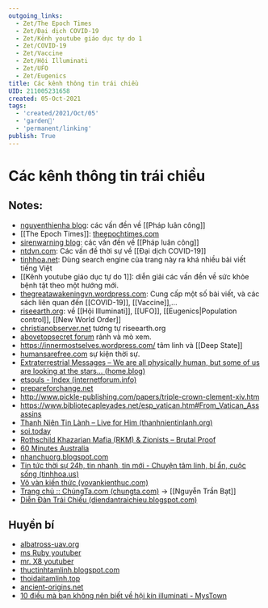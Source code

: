 ```yaml
---
outgoing_links:
  - Zet/The Epoch Times
  - Zet/Đại dịch COVID-19
  - Zet/Kênh youtube giáo dục tự do 1
  - Zet/COVID-19
  - Zet/Vaccine
  - Zet/Hội Illuminati
  - Zet/UFO
  - Zet/Eugenics
title: Các kênh thông tin trái chiều
UID: 211005231658
created: 05-Oct-2021
tags:
  - 'created/2021/Oct/05'
  - 'garden🏡'
  - 'permanent/linking'
publish: True
---
```

# Các kênh thông tin trái chiều

## Notes:
- [nguyenthienha blog](https://nguyenthienha.files.wordpress.com): các vấn đền về [[Pháp luân công]]
- [[The Epoch Times]]: [theepochtimes.com](https://www.theepochtimes.com/)
- [sirenwarning blog](https://sirenwarning.wordpress.com/blog/): các vấn đền về [[Pháp luân công]]
- [ntdvn.com](https://www.ntdvn.com/): Các vấn đề thời sự về [[Đại dịch COVID-19]]
- [tinhhoa.net](https://tinhhoa.net/illuminati-thong-tri-the-gioi-p-1-nguon-goc-va-ban-chat.html): Dùng search engine của trang này ra khá nhiều bài viết tiếng Việt
- [[Kênh youtube giáo dục tự do 1]]: diễn giải các vấn đền về sức khỏe bệnh tật theo một hướng mới.
- [thegreatawakeningvn.wordpress.com](https://thegreatawakeningvn.wordpress.com): Cung cấp một số bài viết, và các sách liên quan đến [[COVID-19]], [[Vaccine]],...
- [riseearth.org](https://riseearth.org): về [[Hội Illuminati]], [[UFO]], [[Eugenics|Population control]], [[New World Order]]
- [christianobserver.net](https://christianobserver.net/) tương tự riseearth.org
- [abovetopsecret forum](https://www.abovetopsecret.com/forum/index.php) rảnh và mò xem.
- https://innermostselves.wordpress.com/ tâm linh và [[Deep State]]
- [humansarefree.com](https://humansarefree.com/) sự kiện thời sự.
- [Extraterrestrial Messages – We are all physically human, but some of us are looking at the stars… (home.blog)](https://extraterrestrialbeing.home.blog/)
- [etsouls - Index (internetforum.info)](https://etsouls.internetforum.info/)
- [prepareforchange.net](https://prepareforchange.net/)
- http://www.pickle-publishing.com/papers/triple-crown-clement-xiv.htm
- https://www.bibliotecapleyades.net/esp_vatican.htm#From_Vatican_Assassins
- [Thanh Niên Tin Lành – Live for Him (thanhnientinlanh.org)](https://www.thanhnientinlanh.org/Christian/)
- [soi.today](http://soi.today/?p=130570)
- [Rothschild Khazarian Mafia (RKM) & Zionists – Brutal Proof](https://brutalproof.net/topic/rothschild-khazarian-mafia-rkm-zionists/)
- [60 Minutes Australia](https://www.youtube.com/channel/UC0L1suV8pVgO4pCAIBNGx5w)
- [nhanchuorg.blogspot.com](http://nhanchuorg.blogspot.com/2014/10/nghi-trinh-21-agenda-21-la-gi.html)
- [Tin tức thời sự 24h, tin nhanh, tin mới - Chuyện tâm linh, bí ẩn, cuộc sống (tinhhoa.us)](https://tinhhoa.us/)
- [Vô vàn kiến thức (vovankienthuc.com)](https://vovankienthuc.com/)
- [Trang chủ :: ChúngTa.com (chungta.com)](https://www.chungta.com/index.html) -> [[Nguyễn Trần Bạt]]
- [Diễn Đàn Trái Chiều (diendantraichieu.blogspot.com)](https://diendantraichieu.blogspot.com/)

## Huyền bí
- [albatross-uav.org](https://albatross-uav.org)
- [ms Ruby youtuber](https://www.youtube.com/channel/UCU3F2ZrYI68UKPxaw63lrYg) 
- [mr. X8 youtuber](https://www.youtube.com/channel/UCoBU4P9mOn5Auwb5Mr9GR6w)
- [thuctinhtamlinh.blogspot.com](https://thuctinhtamlinh.blogspot.com/)
- [thoidaitamlinh.top](https://www.thoidaitamlinh.top/)
- [ancient-origins.net](https://www.ancient-origins.net/ancient-places-africa/adam-s-calendar-oldest-megalithic-site-world-003160)
- [10 điều mà bạn không nên biết về hội kín illuminati - MysTown](https://mystown.com/2016/08/10-ieu-ma-ban-khong-nen-biet-ve-hoi-kin/)